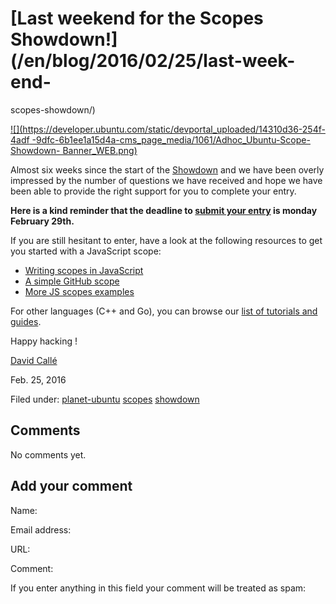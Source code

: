 





#  [Last weekend for the Scopes Showdown!](/en/blog/2016/02/25/last-week-end-
scopes-showdown/)

[![](https://developer.ubuntu.com/static/devportal_uploaded/14310d36-254f-4adf
-9dfc-6b1ee1a15d4a-cms_page_media/1061/Adhoc_Ubuntu-Scope-Showdown-
Banner_WEB.png)](https://developer.ubuntu.com/showdown)

Almost six weeks since the start of the
[Showdown](https://developer.ubuntu.com/en/showdown/) and we have been overly
impressed by the number of questions we have received and hope we have been
able to provide the right support for you to complete your entry.

**Here is a kind reminder that the deadline to [submit your entry](https://docs.google.com/forms/d/1tf7sPJEpBLxQsmpfUWGpwl3izYyxU6oeluZlfGOO3Ng/viewform) is monday February 29th.**

If you are still hesitant to enter, have a look at the following resources to
get you started with a JavaScript scope:

  * [Writing scopes in JavaScript](https://developer.ubuntu.com/en/scopes/tutorials/developing-scopes-javascript/)
  * [A simple GitHub scope](http://bazaar.launchpad.net/~davidc3/+junk/github-js-scope/view/head:/src/githubscope.js)
  * [More JS scopes examples](http://bazaar.launchpad.net/~webapps/unity-js-scopes/trunk/files/head:/examples/)

For other languages (C++ and Go), you can browse our [list of tutorials and
guides](https://developer.ubuntu.com/en/scopes/tutorials/).

Happy hacking !

[David Callé](/en/blog/authors/davidc3/)

Feb. 25, 2016

Filed under: [planet-ubuntu](/en/blog/tags/planet-ubuntu/)
[scopes](/en/blog/tags/scopes/) [showdown](/en/blog/tags/showdown/)





## Comments

No comments yet.

## Add your comment

Name:

Email address:

URL:

Comment:

If you enter anything in this field your comment will be treated as spam:





